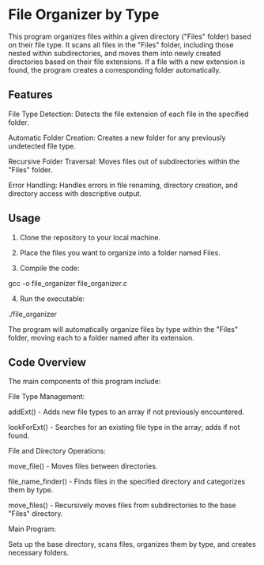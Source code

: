 # File Organizer by Type

This program organizes files within a given directory ("Files" folder) based on their file type. It scans all files in the "Files" folder, including those nested within subdirectories, and moves them into newly created directories based on their file extensions. If a file with a new extension is found, the program creates a corresponding folder automatically.

## Features

File Type Detection: Detects the file extension of each file in the specified folder.

Automatic Folder Creation: Creates a new folder for any previously undetected file type.

Recursive Folder Traversal: Moves files out of subdirectories within the "Files" folder.

Error Handling: Handles errors in file renaming, directory creation, and directory access with descriptive output.


## Usage

1. Clone the repository to your local machine.


2. Place the files you want to organize into a folder named Files.


3. Compile the code:

gcc -o file_organizer file_organizer.c


4. Run the executable:

./file_organizer



The program will automatically organize files by type within the "Files" folder, moving each to a folder named after its extension.

## Code Overview

The main components of this program include:

File Type Management:

addExt() - Adds new file types to an array if not previously encountered.

lookForExt() - Searches for an existing file type in the array; adds if not found.


File and Directory Operations:

move_file() - Moves files between directories.

file_name_finder() - Finds files in the specified directory and categorizes them by type.

move_files() - Recursively moves files from subdirectories to the base "Files" directory.


Main Program:

Sets up the base directory, scans files, organizes them by type, and creates necessary folders.
